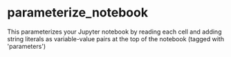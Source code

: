 # parameterize_notebook

This parameterizes your Jupyter notebook by reading each cell and adding string literals as variable-value pairs at the top of the notebook (tagged with 'parameters')
